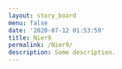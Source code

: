 ```yaml
---
layout: story_board
menu: false
date: '2020-07-12 01:53:59'
title: Nier9
permalink: /Nier9/
description: Some description.
---
```


